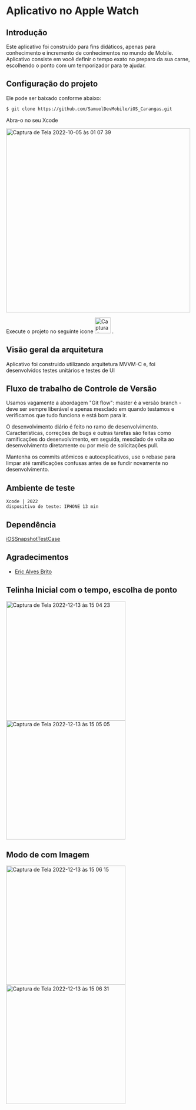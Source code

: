 # Aplicativo no Apple Watch

## Introdução
Este aplicativo foi construído para fins didáticos, apenas para conhecimento e incremento de conhecimentos no mundo de Mobile. Aplicativo consiste em você definir o tempo exato no preparo da sua carne, escolhendo o ponto com um temporizador para te ajudar.

## Configuração do projeto
Ele pode ser baixado conforme abaixo:
```sh
$ git clone https://github.com/SamuelDevMobile/iOS_Carangas.git
```
Abra-o no seu Xcode

<img width="500" alt="Captura de Tela 2022-10-05 às 01 07 39" src="https://user-images.githubusercontent.com/26841238/193979322-3454059f-cc98-4b8c-87ad-c385dadf2add.png">

Execute o projeto no seguinte icone <img width="43" alt="Captura de Tela 2022-12-13 às 12 27 16" src="https://user-images.githubusercontent.com/26841238/207374439-d9f896f0-050b-4800-a44c-7db7dddf597e.png"> .

## Visão geral da arquitetura
Aplicativo foi construido utilizando arquitetura MVVM-C e, foi desenvolvidos testes unitários e testes de UI

## Fluxo de trabalho de Controle de Versão
Usamos vagamente a abordagem "Git flow": master é a versão
branch - deve ser sempre liberável e apenas mesclado em
quando testamos e verificamos que tudo funciona e está
bom para ir.

O desenvolvimento diário é feito no ramo de desenvolvimento. Características,
correções de bugs e outras tarefas são feitas como ramificações do desenvolvimento,
em seguida, mesclado de volta ao desenvolvimento diretamente ou por meio de solicitações pull.

Mantenha os commits atômicos e autoexplicativos, use o rebase para limpar
até ramificações confusas antes de se fundir novamente no desenvolvimento.

## Ambiente de teste
```
Xcode | 2022
dispositivo de teste: IPHONE 13 min
```

## Dependência
[iOSSnapshotTestCase](https://github.com/uber/ios-snapshot-test-case)

## Agradecimentos

* [Eric Alves Brito](https://www.linkedin.com/in/ericbrito)

## Telinha Inicial com o tempo, escolha de ponto  
<img width="324" alt="Captura de Tela 2022-12-13 às 15 04 23" src="https://user-images.githubusercontent.com/26841238/207410667-a59fb5eb-3623-48a9-a84a-709bfa9b1146.png">
<img width="324" alt="Captura de Tela 2022-12-13 às 15 05 05" src="https://user-images.githubusercontent.com/26841238/207410823-924fae1b-cace-4f94-a6ea-3adfedfe356a.png">

## Modo de com Imagem
<img width="324" alt="Captura de Tela 2022-12-13 às 15 06 15" src="https://user-images.githubusercontent.com/26841238/207411051-9cae7b57-c363-4c88-807e-e368c888cefe.png">
<img width="324" alt="Captura de Tela 2022-12-13 às 15 06 31" src="https://user-images.githubusercontent.com/26841238/207411116-f3a70d14-0e46-4a2d-8516-bda970e830f5.png">

